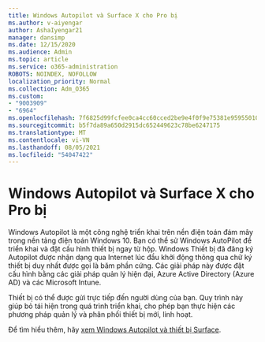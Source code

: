 ```yaml
---
title: Windows Autopilot và Surface X cho Pro bị
ms.author: v-aiyengar
author: AshaIyengar21
manager: dansimp
ms.date: 12/15/2020
ms.audience: Admin
ms.topic: article
ms.service: o365-administration
ROBOTS: NOINDEX, NOFOLLOW
localization_priority: Normal
ms.collection: Adm_O365
ms.custom:
- "9003909"
- "6964"
ms.openlocfilehash: 7f6825d99fcfee0ca4cc60cced2be9e4f0f9e75381e9595501072eb7dfad1698
ms.sourcegitcommit: b5f7da89a650d2915dc652449623c78be6247175
ms.translationtype: MT
ms.contentlocale: vi-VN
ms.lasthandoff: 08/05/2021
ms.locfileid: "54047422"
---
```

# <a name="windows-autopilot-and-surface-x-pro-devices"></a>Windows Autopilot và Surface X cho Pro bị

Windows Autopilot là một công nghệ triển khai trên nền điện toán đám mây trong nền tảng điện toán Windows 10. Bạn có thể sử Windows AutoPilot để triển khai và đặt cấu hình thiết bị ngay từ hộp. Windows Thiết bị đã đăng ký Autopilot được nhận dạng qua Internet lúc đầu khởi động thông qua chữ ký thiết bị duy nhất được gọi là băm phần cứng. Các giải pháp này được đặt cấu hình bằng các giải pháp quản lý hiện đại, Azure Active Directory (Azure AD) và các Microsoft Intune.

Thiết bị có thể được gửi trực tiếp đến người dùng của bạn. Quy trình này giúp bỏ tái hiện trong quá trình triển khai, cho phép bạn thực hiện các phương pháp quản lý và phân phối thiết bị mới, linh hoạt.

Để tìm hiểu thêm, hãy [xem Windows Autopilot và thiết bị Surface](https://go.microsoft.com/fwlink/?linkid=2135712).

